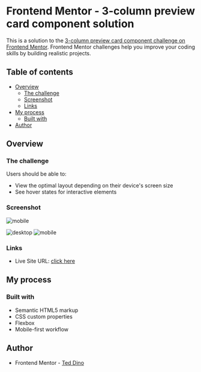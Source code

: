 # Frontend Mentor - 3-column preview card component solution
This is a solution to the [3-column preview card component challenge on Frontend Mentor](https://www.frontendmentor.io/challenges/3column-preview-card-component-pH92eAR2-). Frontend Mentor challenges help you improve your coding skills by building realistic projects. 
## Table of contents
- [Overview](#overview)
  - [The challenge](#the-challenge)
  - [Screenshot](#screenshot)
  - [Links](#links)
- [My process](#my-process)
  - [Built with](#built-with)
- [Author](#author)
## Overview
### The challenge
Users should be able to:
- View the optimal layout depending on their device's screen size
- See hover states for interactive elements

### Screenshot
![mobile](https://user-images.githubusercontent.com/84649871/132993322-5fec7ab8-6b47-4fdb-afe3-0074c369b818.png)

![desktop](https://user-images.githubusercontent.com/84649871/132993329-f1333997-293e-4417-9a77-85616a8a3a2e.png)
![mobile](https://user-images.githubusercontent.com/84649871/132993322-5fec7ab8-6b47-4fdb-afe3-0074c369b818.png)

### Links

- Live Site URL: [click here](https://ted-dino.github.io/Frontend-Mentor/Three%20Column%20Preview%20Card/)
## My process
### Built with
- Semantic HTML5 markup
- CSS custom properties
- Flexbox
- Mobile-first workflow
## Author
- Frontend Mentor - [Ted Dino](https://www.frontendmentor.io/profile/ted-dino)
